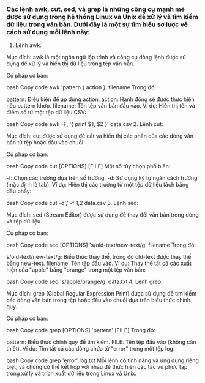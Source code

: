 ### Các lệnh awk, cut, sed, và grep là những công cụ mạnh mẽ được sử dụng trong hệ thống Linux và Unix để xử lý và tìm kiếm dữ liệu trong văn bản. Dưới đây là một sự tìm hiểu sơ lược về cách sử dụng mỗi lệnh này:

1. Lệnh awk:

Mục đích: awk là một ngôn ngữ lập trình và công cụ dòng lệnh được sử dụng để xử lý và hiển thị dữ liệu trong tệp văn bản.

Cú pháp cơ bản:

bash
Copy code
awk 'pattern { action }' filename
Trong đó:

pattern: Điều kiện để áp dụng action.
action: Hành động sẽ được thực hiện nếu pattern khớp.
filename: Tên tệp văn bản đầu vào.
Ví dụ: Hiển thị tên và điểm số từ một tệp dữ liệu CSV:

bash
Copy code
awk -F, '{ print $1, $2 }' data.csv
2. Lệnh cut:

Mục đích: cut được sử dụng để cắt và hiển thị các phần của các dòng văn bản từ tệp hoặc đầu vào chuỗi.

Cú pháp cơ bản:

bash
Copy code
cut [OPTIONS] [FILE]
Một số tùy chọn phổ biến:

-f: Chọn các trường dựa trên số trường.
-d: Sử dụng ký tự ngăn cách trường (mặc định là tab).
Ví dụ: Hiển thị các trường từ một tệp dữ liệu tách bằng dấu phẩy:

bash
Copy code
cut -d',' -f 1,2 data.csv
3. Lệnh sed:

Mục đích: sed (Stream Editor) được sử dụng để thay đổi văn bản trong dòng và tệp dữ liệu.

Cú pháp cơ bản:

bash
Copy code
sed [OPTIONS] 's/old-text/new-text/g' filename
Trong đó:

s/old-text/new-text/g: Biểu thức thay thế, trong đó old-text được thay thế bằng new-text.
filename: Tên tệp đầu vào.
Ví dụ: Thay thế tất cả các xuất hiện của "apple" bằng "orange" trong một tệp văn bản:

bash
Copy code
sed 's/apple/orange/g' data.txt
4. Lệnh grep:

Mục đích: grep (Global Regular Expression Print) được sử dụng để tìm kiếm các dòng văn bản trong tệp hoặc đầu vào chuỗi dựa trên biểu thức chính quy.

Cú pháp cơ bản:

bash
Copy code
grep [OPTIONS] 'pattern' [FILE]
Trong đó:

pattern: Biểu thức chính quy để tìm kiếm.
FILE: Tên tệp đầu vào (không cần thiết).
Ví dụ: Tìm tất cả các dòng chứa từ "error" trong một tệp log:

bash
Copy code
grep 'error' log.txt
Mỗi lệnh có tính năng và ứng dụng riêng biệt, và chúng có thể kết hợp với nhau để thực hiện các tác vụ phức tạp trong xử lý và trích xuất dữ liệu trong Linux và Unix.
